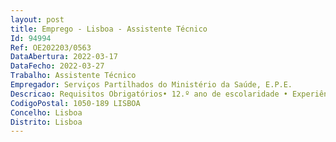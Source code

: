 ```yaml
--- 
layout: post
title: Emprego - Lisboa - Assistente Técnico
Id: 94994
Ref: OE202203/0563
DataAbertura: 2022-03-17
DataFecho: 2022-03-27
Trabalho: Assistente Técnico
Empregador: Serviços Partilhados do Ministério da Saúde, E.P.E.
Descricao: Requisitos Obrigatórios• 12.º ano de escolaridade • Experiência mínima de 10 (dez) anos em funções equiparadas • Experiência mínima de 2 (dois) anos em contratação pública, designadamente na área de compra de bens e serviços transversais (Gás, Eletricidade, Combustíveis Rodoviários, Mobiliário, etc.) • Experiência mínima 2 (dois) anos em plataformas eletrónicas de contratação pública e Portal Base • Conhecimentos e experiência em arquivo e gestão documental • Conhecimentos de ferramentas office na ótica do  a utilizador a.Requisitos Preferenciais• Conhecimentos da Legislação da Contratação Pública • Experiência em ferramentas avançadas sharepoint, Power BI, teams • Conhecimentos em Registo e expedição de correspondência • Domínio da língua inglesa, falado e escrito.O que esperamos• Realizar diferentes análises, nomeadamente, dos documentos das Propostas e dos Documentos de Habilitação dos procedimentos pré contratuais, com vista a verificar a informação • Rececionar informação de diversas fontes e dar seguimento e encaminhamento à informação • Elaborar documentos e ofícios de resposta, bem como outros documentos e informações necessárias • Atualizar documentos e informações em diferentes plataformas de referir, plataformas de contratação eletrónica • Carregamento de dados em Base de Dados específicas • Gerir o arquivo, cumprindo as diversas fases da gestão da informação, de acordo com as regras e procedimentos da direção e da SPMS, E.P.E. • Prestar apoio transversal à direção e suas unidades, diligenciando no sentido de adaptar e acompanhar as necessidades emergentes da atividade, no que às atividades de apoio administrativo disser respeito.
CodigoPostal: 1050-189 LISBOA
Concelho: Lisboa
Distrito: Lisboa
--- 
```

